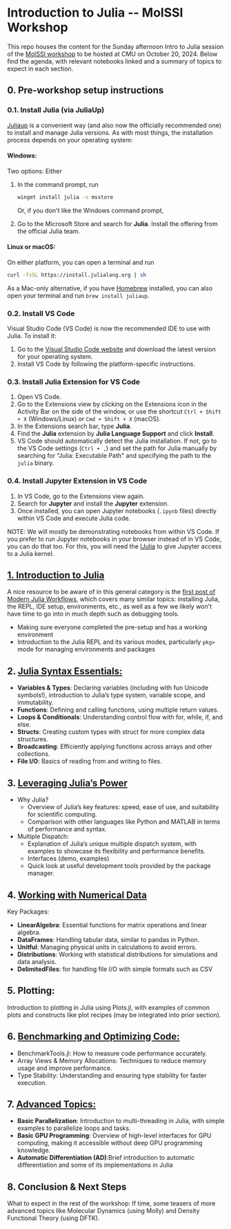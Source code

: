 # Introduction to Julia -- MolSSI Workshop

This repo houses the content for the Sunday afternoon Intro to Julia session of the [MolSSI workshop](https://juliamolsim.github.io/molssi_workshop/) to be hosted at CMU on October 20, 2024. Below find the agenda, with relevant notebooks linked and a summary of topics to expect in each section.

## 0. Pre-workshop setup instructions

### 0.1. Install Julia (via JuliaUp)
[Juliaup](https://github.com/JuliaLang/juliaup) is a convenient way (and also now the officially recommended one) to install and manage Julia versions. As with most things, the installation process depends on your operating system:

#### Windows: 
Two options: Either
1.  In the command prompt, run 
    ```bat
    winget install julia -s msstore
    ```
    Or, if you don't like the Windows command prompt,

2. Go to the Microsoft Store and search for **Julia**. Install the offering from the official Julia team.

#### Linux or macOS:
On either platform, you can open a terminal and run
```bash
curl -fsSL https://install.julialang.org | sh
```

As a Mac-only alternative, if you have [Homebrew](https://brew.sh/) installed, you can also open your terminal and run `brew install juliaup`.
    

### 0.2. Install VS Code
Visual Studio Code (VS Code) is now the recommended IDE to use with Julia. To install it:

1. Go to the [Visual Studio Code website](https://code.visualstudio.com/) and download the latest version for your operating system.
2. Install VS Code by following the platform-specific instructions.

### 0.3. Install Julia Extension for VS Code
1. Open VS Code.
2. Go to the Extensions view by clicking on the Extensions icon in the Activity Bar on the side of the window, or use the shortcut `Ctrl + Shift + X` (Windows/Linux) or `Cmd + Shift + X` (macOS).
3. In the Extensions search bar, type **Julia**.
4. Find the **Julia** extension by **Julia Language Support** and click **Install**.
5. VS Code should automatically detect the Julia installation. If not, go to the VS Code settings (`Ctrl + ,`) and set the path for Julia manually by searching for "Julia: Executable Path" and specifying the path to the `julia` binary.

### 0.4. Install Jupyter Extension in VS Code
1. In VS Code, go to the Extensions view again.
2. Search for **Jupyter** and install the **Jupyter** extension.
3. Once installed, you can open Jupyter notebooks (`.ipynb` files) directly within VS Code and execute Julia code.

NOTE: We will mostly be demonstrating notebooks from within VS Code. If you prefer to run Jupyter notebooks in your browser instead of in VS Code, you can do that too. For this, you will need the [IJulia](https://github.com/JuliaLang/IJulia.jl) to give Jupyter access to a Julia kernel.

## [1. Introduction to Julia](1_juliaintro.md)

A nice resource to be aware of in this general category is the [first post of Modern Julia Workflows](https://modernjuliaworkflows.org/writing/), which covers many similar topics: installing Julia, the REPL, IDE setup, environments, etc., as well as a few we likely won't have time to go into in much depth such as debugging tools.

* Making sure everyone completed the pre-setup and has a working environment
* Introduction to the Julia REPL and its various modes, particularly `pkg>` mode for managing environments and packages

## 2. [Julia Syntax Essentials:](2_syntax.ipynb)
  - **Variables & Types**: Declaring variables (including with fun Unicode symbols!), introduction to Julia’s type system, variable scope, and immutability.
  - **Functions**: Defining and calling functions, using multiple return values.
  - **Loops & Conditionals**: Understanding control flow with for, while, if, and else.
  - **Structs**: Creating custom types with struct for more complex data structures.
  - **Broadcasting**: Efficiently applying functions across arrays and other collections.
  - **File I/O**: Basics of reading from and writing to files.
    
## 3. [Leveraging Julia’s Power](3_whyjulia.ipynb)
  - Why Julia?
    - Overview of Julia’s key features: speed, ease of use, and suitability for scientific computing.
    - Comparison with other languages like Python and MATLAB in terms of performance and syntax.
  - Multiple Dispatch:
    - Explanation of Julia’s unique multiple dispatch system, with examples to showcase its flexibility and performance benefits.
    - Interfaces (demo, examples)
    - Quick look at useful development tools provided by the package manager.

## 4. [Working with Numerical Data](4_numericaldata.ipynb)
Key Packages:
  - **LinearAlgebra**: Essential functions for matrix operations and linear algebra.
  - **DataFrames**: Handling tabular data, similar to pandas in Python.
  - **Unitful**: Managing physical units in calculations to avoid errors.
  - **Distributions**: Working with statistical distributions for simulations and data analysis.
  - **DelimitedFiles**: for handling file I/O with simple formats such as CSV
    
## 5. Plotting:
Introduction to plotting in Julia using Plots.jl, with examples of common plots and constructs like plot recipes (may be integrated into prior section).

## 6. [Benchmarking and Optimizing Code:](5_optimization.ipynb)
  - BenchmarkTools.jl: How to measure code performance accurately.
  - Array Views & Memory Allocations: Techniques to reduce memory usage and improve performance.
  - Type Stability: Understanding and ensuring type stability for faster execution.

## 7. [Advanced Topics:](6_advanced.ipynb)
  - **Basic Parallelization**: Introduction to multi-threading in Julia, with simple examples to parallelize loops and tasks.
  - **Basic GPU Programming**: Overview of high-level interfaces for GPU computing, making it accessible without deep GPU programming knowledge.
  - **Automatic Differentiation (AD)**:Brief introduction to automatic differentiation and some of its implementations in Julia

## 8. Conclusion & Next Steps
What to expect in the rest of the workshop: If time, some teasers of more advanced topics like Molecular Dynamics (using Molly) and Density Functional Theory (using DFTK).
